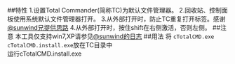 ##特性
1.设置Total Commander(简称TC)为默认文件管理器。
2.回收站、控制面板使用系统默认文件管理器打开。
3.从外部打开时，防止TC重复打开标签。感谢[@sunwind兄提供思路](http://blog.csdn.net/liuyukuan/article/details/8493882)
4.从外部打开时，按住shift在右侧激活，否则左侧。
##注意
本工具仅支持win7,XP请参见[@sunwind的日志](http://blog.csdn.net/liuyukuan/article/details/8493882)
##用法
将 `cTotalCMD.exe` `cTotalCMD.install.exe`放在TC目录中   
运行cTotalCMD.install.exe
